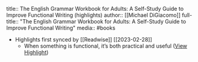 title:: The English Grammar Workbook for Adults: A Self-Study Guide to Improve Functional Writing (highlights)
author:: [[Michael DiGiacomo]]
full-title:: "The English Grammar Workbook for Adults: A Self-Study Guide to Improve Functional Writing"
media:: #books

- Highlights first synced by [[Readwise]] [[2023-02-28]]
	- When something is functional, it’s both practical and useful ([View Highlight](https://read.readwise.io/read/01gtazakzdqccbkrn35tycde4p))
